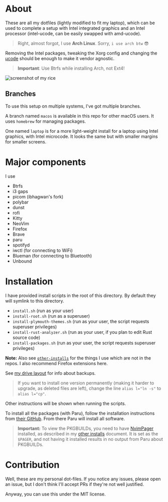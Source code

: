 # About

These are all my dotfiles (lightly modified to fit my laptop), which can be used to complete a setup with Intel integrated graphics and an Intel processor (intel-ucode, can be easily swapped with amd-ucode).

> Right, almost forgot, I use **Arch Linux**. Sorry, `i use arch btw` 😎

Removing the Intel packages, tweaking the Xorg config and changing the [µcode](https://wiki.archlinux.org/index.php/Microcode) should be enough to make it vendor agnostic.

> **Important**: Use Btrfs while installing Arch, not Ext4!

![screenshot of my rice](images/nvim-matrix-neofetch-kvarn.png)

## Branches

To use this setup on multiple systems, I've got multiple branches.

A branch named `macos` is available in this repo for other macOS users. It uses `homebrew` for managing packages.

One named `laptop` is for a more light-weight install for a laptop using Intel graphics, with Intel microcode. It looks the same but with smaller margins for smaller screens.

# Major components

I use
- Btrfs
- i3 gaps
- picom (ibhagwan's fork)
- polybar
- dunst
- rofi
- Kitty
- NeoVim
- Firefox
- Brave
- paru
- spotifyd
- iwctl (for connecting to WiFi)
- Blueman (for connecting to Bluetooth)
- Unbound

# Installation

I have provided install scripts in the root of this directory. By default they will symlink to this directory.

- `install.sh` (run as your user)
- `install-root.sh` (run as a superuser)
- `install-plymouth-themes.sh` (run as your user, the script requests superuser privileges)
- `install-rust-analyzer.sh` (run as your user, if you plan to edit Rust source code)
- `install-packages.sh` (run as your user, the script requests superuser privileges)

**Note:** Also see [`other-installs`](other-installs.md) for the things I use which are not in the repos. I also recommend Firefox extensions here.

See [my drive layout](drive-layout.md) for info about backups.

> If you want to install one version permanently (making it harder to upgrade, as deleted files are left), change the line `alias l="ln -s"` to `alias l="cp"`.

Other instructions will be shown when running the scripts.

To install all the packages (with Paru), follow the installation instructions from [their GitHub](https://github.com/Morganamilo/paru). From there Paru will install all software.

> **Important:** To view the PKGBUILDs, you need to have [NvimPager](https://github.com/lucc/nvimpager) installed,
> as described in my [other installs](other-installs.md) document.
> It is set as the `$PAGER`, and not having it installed results in no output from Paru about PKGBUILDs.

# Contribution

Well, these are my personal dot-files. If you notice any issues, please open an issue, but I don't think I'll accept PRs if they're not well justified.

Anyway, you can use this under the MIT license.
